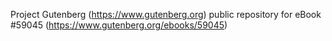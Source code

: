 Project Gutenberg (https://www.gutenberg.org) public repository for
eBook #59045 (https://www.gutenberg.org/ebooks/59045)

